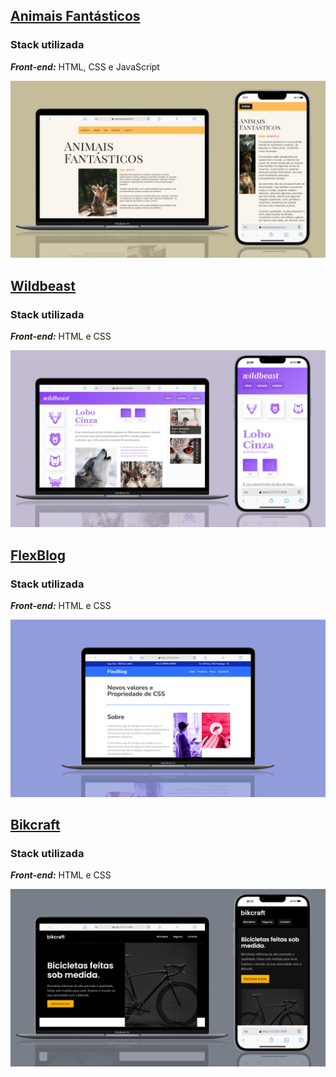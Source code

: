 ## [Animais Fantásticos](./animais-fantasticos)

### Stack utilizada
***Front-end:*** HTML, CSS e JavaScript

<a href="https://maahbatistaa.github.io/projects-origamid/animais-fantasticos/">
  <img src="./assets/animais-fantasticos.jpeg" />
</a>

## [Wildbeast](./wildbeast)

### Stack utilizada
***Front-end:*** HTML e CSS

<a href="https://maahbatistaa.github.io/projects-origamid/wildbeast/">
  <img src="./assets/wildbeast.png">
</a>


## [FlexBlog](./flexblog)

### Stack utilizada
***Front-end:*** HTML e CSS

<a href="https://maahbatistaa.github.io/projects-origamid/flexblog/">
  <img src="./assets/flexblog.png">
</a>


## [Bikcraft](./bikcraft)

### Stack utilizada
***Front-end:*** HTML e CSS

<a href="https://maahbatistaa.github.io/projects-origamid/bikcraft/">
  <img src="./assets/bikcraft.png">
</a>


